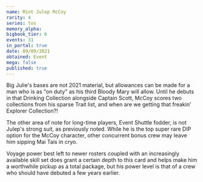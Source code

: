 ```yaml
---
name: Mint Julep McCoy
rarity: 4
series: tos
memory_alpha:
bigbook_tier: 6
events: 31
in_portal: true
date: 09/09/2021
obtained: Event
mega: false
published: true
---
```


Big Julie's bases are not 2021 material, but allowances can be made for a man who is as "on duty" as his third Bloody Mary will allow. Until he debuts in that Drinking Collection alongside Captain Scott, McCoy scores two collections from his sparse Trait list, and when are we getting that freakin’ Explorer Collection?!

The other area of note for long-time players, Event Shuttle fodder, is not Julep's strong suit, as previously noted. While he is the top super rare DIP option for the McCoy character, other concurrent bonus crew may leave him sipping Mai Tais in cryo. 

Voyage power best left to newer rosters coupled with an increasingly available skill set does grant a certain depth to this card and helps make him a worthwhile pickup as a total package, but his power level is that of a crew who should have debuted a few years earlier.
